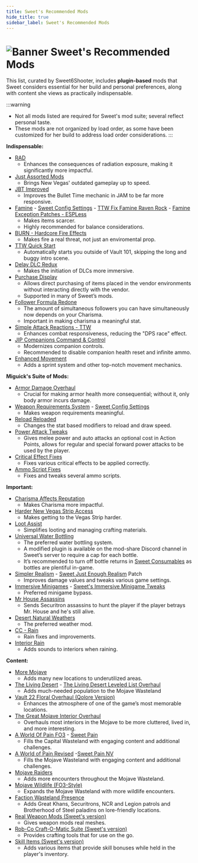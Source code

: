 ```yaml
---
title: Sweet's Recommended Mods
hide_title: true
sidebar_label: Sweet's Recommended Mods
---
```


# ![Banner Sweet's Recommended Mods](https://github.com/user-attachments/assets/6aba5345-7873-45d3-b9b3-448df9a7cc59)

This list, curated by Sweet6Shooter, includes **plugin-based** mods that Sweet considers essential for her build and personal preferences, along with content she views as practically indispensable.

:::warning
- Not all mods listed are required for Sweet's mod suite; several reflect personal taste.
- These mods are not organized by load order, as some have been customized for her build to address load order considerations.
:::

**Indispensable:**
- [RAD](https://www.nexusmods.com/newvegas/mods/78077)
  - Enhances the consequences of radiation exposure, making it significantly more impactful.
- [Just Assorted Mods](https://www.nexusmods.com/newvegas/mods/66666)
  - Brings New Vegas' outdated gameplay up to speed.
- [JBT Improved](https://www.nexusmods.com/newvegas/mods/78324)
  - Improves the Bullet Time mechanic in JAM to be far more responsive.
- [Famine](https://www.nexusmods.com/newvegas/mods/74985) - [Sweet Config Settings](https://pastebin.com/wzWbUz6M) - [TTW Fix Famine Raven Rock](https://www.nexusmods.com/newvegas/mods/81011) - [Famine Exception Patches - ESPLess](https://www.nexusmods.com/newvegas/mods/87249)
  - Makes items scarcer.
  - Highly recommended for balance considerations.
- [BURN - Hardcore Fire Effects](https://www.nexusmods.com/newvegas/mods/76060)
  - Makes fire a real threat, not just an enviromental prop.
- [TTW Quick Start](https://www.nexusmods.com/newvegas/mods/65937)
  - Automatically starts you outside of Vault 101, skipping the long and buggy intro scene.
- [Delay DLC Redux](https://www.nexusmods.com/newvegas/mods/75851)
  - Makes the initiation of DLCs more immersive.
- [Purchase Display](https://www.nexusmods.com/newvegas/mods/78873)
  - Allows direct purchasing of items placed in the vendor environments without interacting directly with the vendor.
  - Supported in many of Sweet’s mods.
- [Follower Formula Redone](https://www.nexusmods.com/newvegas/mods/71490)
  - The amount of simultaneous followers you can have simultaneously now depends on your Charisma.
  - Important in making charisma a meaningful stat.
- [Simple Attack Reactions - TTW](https://www.nexusmods.com/newvegas/mods/79687)
  - Enhances combat responsiveness, reducing the "DPS race" effect.
- [JIP Companions Command & Control](https://www.nexusmods.com/newvegas/mods/50468)
  - Modernizes companion controls.
  - Recommended to disable companion health reset and infinite ammo.
- [Enhanced Movement](https://www.nexusmods.com/newvegas/mods/85459)
  - Adds a sprint system and other top-notch movement mechanics.

**Miguick's Suite of Mods:**
- [Armor Damage Overhaul](https://www.nexusmods.com/newvegas/mods/73267)
  - Crucial for making armor health more consequential; without it, only body armor incurs damage.
- [Weapon Requirements System](https://www.nexusmods.com/newvegas/mods/69161) - [Sweet Config Settings](https://www.nexusmods.com/newvegas/mods/79005?tab=files&file_id=1000130906&nmm=1)
  - Makes weapon requirements meaningful.
- [Reload Reloaded](https://www.nexusmods.com/newvegas/mods/62266)
  - Changes the stat based modifiers to reload and draw speed.
- [Power Attack Tweaks](https://www.nexusmods.com/newvegas/mods/69238)
  - Gives melee power and auto attacks an optional cost in Action Points, allows for regular and special forward power attacks to be used by the player.
- [Critical Effect Fixes](https://www.nexusmods.com/newvegas/mods/69200)
  - Fixes various critical effects to be applied correctly.
- [Ammo Script Fixes](https://www.nexusmods.com/newvegas/mods/63997)
  - Fixes and tweaks several ammo scripts.

**Important:**
- [Charisma Affects Reputation](https://www.nexusmods.com/newvegas/mods/84787)
  - Makes Charisma more impactful.
- [Harder New Vegas Strip Access](https://www.nexusmods.com/newvegas/mods/71643)
  - Makes getting to the Vegas Strip harder.
- [Loot Assist](https://www.nexusmods.com/newvegas/mods/74882)
  - Simplifies looting and managing crafting materials.
- [Universal Water Bottling](https://www.nexusmods.com/newvegas/mods/71583)
  - The preferred water bottling system.
  - A modified plugin is available on the mod-share Discord channel in Sweet’s server to require a cap for each bottle.
  - It’s recommended to turn off bottle returns in [Sweet Consumables](https://www.nexusmods.com/newvegas/mods/73437) as bottles are plentiful in-game.
- [Simpler Realism](https://www.nexusmods.com/newvegas/mods/69407) - [Sweet Just Enough Realism](https://www.nexusmods.com/newvegas/mods/83034) Patch
  - Improves damage values and tweaks various game settings.
- [Immersive Minigames](https://www.nexusmods.com/newvegas/mods/58246) - [Sweet's Immersive Minigame Tweaks](https://www.nexusmods.com/newvegas/mods/87019)
  - Preferred minigame bypass.
- [Mr House Assassins](https://www.nexusmods.com/newvegas/mods/69608)
  - Sends Securitron assassins to hunt the player if the player betrays Mr. House and he's still alive.
- [Desert Natural Weathers](https://www.nexusmods.com/newvegas/mods/75437)
  - The preferred weather mod.
- [CC - Rain](https://www.nexusmods.com/newvegas/mods/79661)
  - Rain fixes and improvements.
- [Interior Rain](https://www.nexusmods.com/newvegas/mods/79656)
  - Adds sounds to interiors when raining.

**Content:**
- [More Mojave](https://www.nexusmods.com/newvegas/mods/69809)
  - Adds many new locations to underutilized areas.
- [The Living Desert](https://www.nexusmods.com/newvegas/mods/64623) - [The Living Desert Leveled List Overhaul](https://www.nexusmods.com/newvegas/mods/73325)
  - Adds much-needed population to the Mojave Wasteland
- [Vault 22 Floral Overhaul (Qolore Version)](https://www.nexusmods.com/newvegas/mods/71521)
  - Enhances the atmosphere of one of the game’s most memorable locations.
- [The Great Mojave Interior Overhaul](https://www.nexusmods.com/newvegas/mods/70165)
  - Overhauls most interiors in the Mojave to be more cluttered, lived in, and more interesting.
- [A World Of Pain FO3](https://www.nexusmods.com/newvegas/mods/66265) - [Sweet Pain](https://www.nexusmods.com/newvegas/mods/78569)
  - Fills the Capital Wasteland with engaging content and additional challenges.
- [A World of Pain Revised](https://www.nexusmods.com/newvegas/mods/71139) -[Sweet Pain NV](https://www.nexusmods.com/newvegas/mods/81523)
  - Fills the Mojave Wasteland with engaging content and additional challenges.
- [Mojave Raiders](https://www.nexusmods.com/newvegas/mods/64660)
  - Adds more encounters throughout the Mojave Wasteland.
- [Mojave Wildlife (FO3-Style)](https://www.nexusmods.com/newvegas/mods/64638)
  - Expands the Mojave Wasteland with more wildlife encounters.
- [Faction Wasteland Presence](https://www.nexusmods.com/newvegas/mods/73524)
  - Adds Great Khans, Securitrons, NCR and Legion patrols and Brotherhood of Steel paladins on lore-friendly locations.
- [Real Weapon Mods (Sweet's version)](https://www.nexusmods.com/newvegas/mods/74502)
  - Gives weapon mods real meshes.
- [Rob-Co Craft-O-Matic Suite (Sweet's version)](https://www.nexusmods.com/newvegas/mods/76090)
  - Provides crafting tools that for use on the go.
- [Skill Items (Sweet's version)](https://www.nexusmods.com/newvegas/mods/76666)
  - Adds various items that provide skill bonuses while held in the player's inventory.

